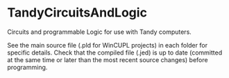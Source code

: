 TandyCircuitsAndLogic
=====================

Circuits and programmable Logic for use with Tandy computers.

See the main source file (.pld for WinCUPL projects) in each folder for 
specific details. Check that the compiled file (.jed) is up to date
(committed at the same time or later than the most recent source changes)
before programming.


